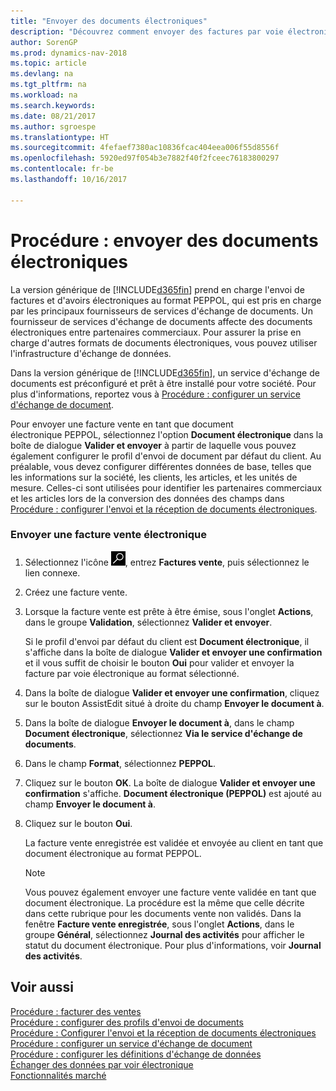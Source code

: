 ```yaml
---
title: "Envoyer des documents électroniques"
description: "Découvrez comment envoyer des factures par voie électronique."
author: SorenGP
ms.prod: dynamics-nav-2018
ms.topic: article
ms.devlang: na
ms.tgt_pltfrm: na
ms.workload: na
ms.search.keywords: 
ms.date: 08/21/2017
ms.author: sgroespe
ms.translationtype: HT
ms.sourcegitcommit: 4fefaef7380ac10836fcac404eea006f55d8556f
ms.openlocfilehash: 5920ed97f054b3e7882f40f2fceec76183800297
ms.contentlocale: fr-be
ms.lasthandoff: 10/16/2017

---
```

# <a name="how-to-send-electronic-documents"></a>Procédure : envoyer des documents électroniques
La version générique de [!INCLUDE[d365fin](includes/d365fin_md.md)] prend en charge l'envoi de factures et d'avoirs électroniques au format PEPPOL, qui est pris en charge par les principaux fournisseurs de services d'échange de documents. Un fournisseur de services d'échange de documents affecte des documents électroniques entre partenaires commerciaux. Pour assurer la prise en charge d'autres formats de documents électroniques, vous pouvez utiliser l'infrastructure d'échange de données.  

 Dans la version générique de [!INCLUDE[d365fin](includes/d365fin_md.md)], un service d'échange de documents est préconfiguré et prêt à être installé pour votre société. Pour plus d'informations, reportez vous à [Procédure : configurer un service d'échange de document](across-how-to-set-up-a-document-exchange-service.md).  

 Pour envoyer une facture vente en tant que document électronique PEPPOL, sélectionnez l'option **Document électronique** dans la boîte de dialogue **Valider et envoyer** à partir de laquelle vous pouvez également configurer le profil d'envoi de document par défaut du client. Au préalable, vous devez configurer différentes données de base, telles que les informations sur la société, les clients, les articles, et les unités de mesure. Celles-ci sont utilisées pour identifier les partenaires commerciaux et les articles lors de la conversion des données des champs dans [Procédure : configurer l'envoi et la réception de documents électroniques](across-how-to-set-up-electronic-document-sending-and-receiving.md).  

### <a name="to-send-an-electronic-sales-invoice"></a>Envoyer une facture vente électronique  

1.  Sélectionnez l'icône ![Page ou état pour la recherche](media/ui-search/search_small.png "Page ou état pour la recherche"), entrez **Factures vente**, puis sélectionnez le lien connexe.  

2.  Créez une facture vente.  

3.  Lorsque la facture vente est prête à être émise, sous l'onglet **Actions**, dans le groupe **Validation**, sélectionnez **Valider et envoyer**.  

     Si le profil d'envoi par défaut du client est **Document électronique**, il s'affiche dans la boîte de dialogue **Valider et envoyer une confirmation** et il vous suffit de choisir le bouton **Oui** pour valider et envoyer la facture par voie électronique au format sélectionné.  

4.  Dans la boîte de dialogue **Valider et envoyer une confirmation**, cliquez sur le bouton AssistEdit situé à droite du champ **Envoyer le document à**.  

5.  Dans la boîte de dialogue **Envoyer le document à**, dans le champ **Document électronique**, sélectionnez **Via le service d'échange de documents**.  

6.  Dans le champ **Format**, sélectionnez **PEPPOL**.  

7.  Cliquez sur le bouton **OK**. La boîte de dialogue **Valider et envoyer une confirmation** s'affiche. **Document électronique (PEPPOL)** est ajouté au champ **Envoyer le document à**.  

8.  Cliquez sur le bouton **Oui**.  

     La facture vente enregistrée est validée et envoyée au client en tant que document électronique au format PEPPOL.  

    > [!NOTE]  
    >  Vous pouvez également envoyer une facture vente validée en tant que document électronique. La procédure est la même que celle décrite dans cette rubrique pour les documents vente non validés. Dans la fenêtre **Facture vente enregistrée**, sous l'onglet **Actions**, dans le groupe **Général**, sélectionnez **Journal des activités** pour afficher le statut du document électronique. Pour plus d'informations, voir **Journal des activités**.  

## <a name="see-also"></a>Voir aussi  
[Procédure : facturer des ventes](sales-how-invoice-sales.md)  
[Procédure : configurer des profils d'envoi de documents](sales-how-setup-document-send-profiles.md)  
[Procédure : Configurer l'envoi et la réception de documents électroniques](across-how-to-set-up-electronic-document-sending-and-receiving.md)  
[Procédure : configurer un service d'échange de document](across-how-to-set-up-a-document-exchange-service.md)  
[Procédure : configurer les définitions d'échange de données](across-how-to-set-up-data-exchange-definitions.md)  
[Échanger des données par voir électronique](across-data-exchange.md)  
[Fonctionnalités marché](ui-across-business-areas.md)  

